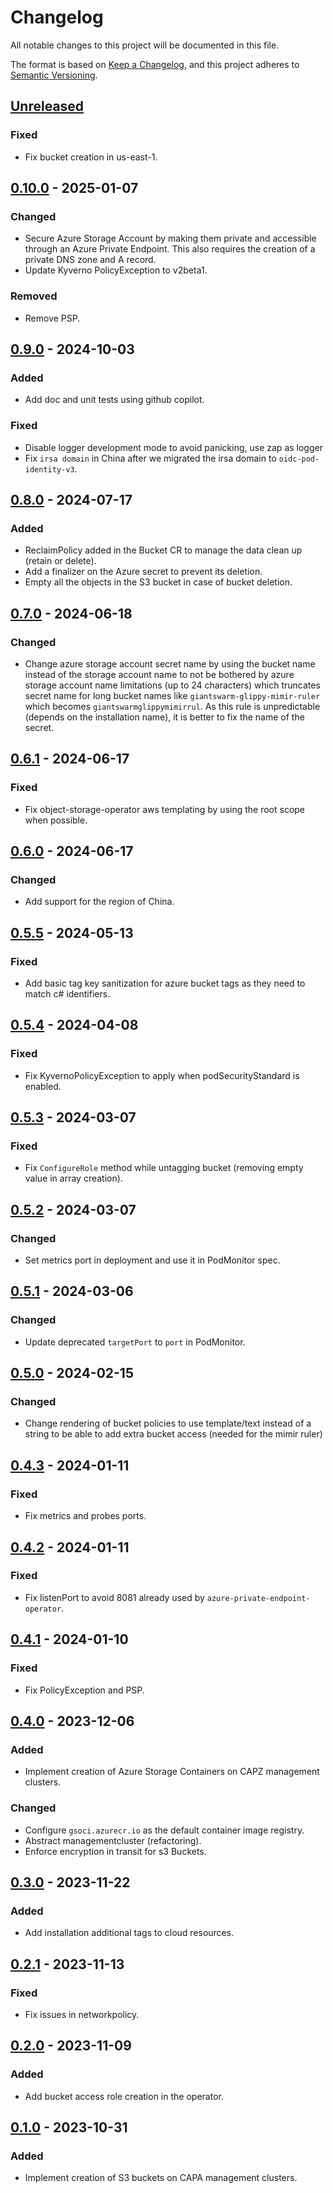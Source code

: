 # Changelog

All notable changes to this project will be documented in this file.

The format is based on [Keep a Changelog](https://keepachangelog.com/en/1.0.0/),
and this project adheres to [Semantic Versioning](https://semver.org/spec/v2.0.0.html).

## [Unreleased]

### Fixed

- Fix bucket creation in us-east-1.

## [0.10.0] - 2025-01-07

### Changed

- Secure Azure Storage Account by making them private and accessible through an Azure Private Endpoint. This also requires the creation of a private DNS zone and A record.
- Update Kyverno PolicyException to v2beta1.

### Removed

- Remove PSP.

## [0.9.0] - 2024-10-03

### Added

- Add doc and unit tests using github copilot.

### Fixed

- Disable logger development mode to avoid panicking, use zap as logger
- Fix `irsa domain` in China after we migrated the irsa domain to `oidc-pod-identity-v3`.

## [0.8.0] - 2024-07-17

### Added

- ReclaimPolicy added in the Bucket CR to manage the data clean up (retain or delete).
- Add a finalizer on the Azure secret to prevent its deletion.
- Empty all the objects in the S3 bucket in case of bucket deletion.

## [0.7.0] - 2024-06-18

### Changed

- Change azure storage account secret name by using the bucket name instead of the storage account name to not be bothered by azure storage account name limitations (up to 24 characters) which truncates secret name for long bucket names like `giantswarm-glippy-mimir-ruler` which becomes `giantswarmglippymimirrul`. As this rule is unpredictable (depends on the installation name), it is better to fix the name of the secret.

## [0.6.1] - 2024-06-17

### Fixed

- Fix object-storage-operator aws templating by using the root scope when possible.

## [0.6.0] - 2024-06-17

### Changed

- Add support for the region of China.

## [0.5.5] - 2024-05-13

### Fixed

- Add basic tag key sanitization for azure bucket tags as they need to match c# identifiers.

## [0.5.4] - 2024-04-08

### Fixed

- Fix KyvernoPolicyException to apply when podSecurityStandard is enabled.

## [0.5.3] - 2024-03-07

### Fixed

- Fix `ConfigureRole` method while untagging bucket (removing empty value in array creation).

## [0.5.2] - 2024-03-07

### Changed

- Set metrics port in deployment and use it in PodMonitor spec.

## [0.5.1] - 2024-03-06

### Changed

- Update deprecated `targetPort` to `port` in PodMonitor.

## [0.5.0] - 2024-02-15

### Changed

- Change rendering of bucket policies to use template/text instead of a string to be able to add extra bucket access (needed for the mimir ruler)

## [0.4.3] - 2024-01-11

### Fixed

- Fix metrics and probes ports.

## [0.4.2] - 2024-01-11

### Fixed

- Fix listenPort to avoid 8081 already used by `azure-private-endpoint-operator`.

## [0.4.1] - 2024-01-10

### Fixed

- Fix PolicyException and PSP.

## [0.4.0] - 2023-12-06

### Added

- Implement creation of Azure Storage Containers on CAPZ management clusters.

### Changed

- Configure `gsoci.azurecr.io` as the default container image registry.
- Abstract managementcluster (refactoring).
- Enforce encryption in transit for s3 Buckets.

## [0.3.0] - 2023-11-22

### Added

- Add installation additional tags to cloud resources.

## [0.2.1] - 2023-11-13

### Fixed

- Fix issues in networkpolicy.

## [0.2.0] - 2023-11-09

### Added

- Add bucket access role creation in the operator.

## [0.1.0] - 2023-10-31

### Added

- Implement creation of S3 buckets on CAPA management clusters.

[Unreleased]: https://github.com/giantswarm/object-storage-operator/compare/v0.10.0...HEAD
[0.10.0]: https://github.com/giantswarm/object-storage-operator/compare/v0.9.0...v0.10.0
[0.9.0]: https://github.com/giantswarm/object-storage-operator/compare/v0.8.0...v0.9.0
[0.8.0]: https://github.com/giantswarm/object-storage-operator/compare/v0.7.0...v0.8.0
[0.7.0]: https://github.com/giantswarm/object-storage-operator/compare/v0.6.1...v0.7.0
[0.6.1]: https://github.com/giantswarm/object-storage-operator/compare/v0.6.0...v0.6.1
[0.6.0]: https://github.com/giantswarm/object-storage-operator/compare/v0.5.5...v0.6.0
[0.5.5]: https://github.com/giantswarm/object-storage-operator/compare/v0.5.4...v0.5.5
[0.5.4]: https://github.com/giantswarm/object-storage-operator/compare/v0.5.3...v0.5.4
[0.5.3]: https://github.com/giantswarm/object-storage-operator/compare/v0.5.2...v0.5.3
[0.5.2]: https://github.com/giantswarm/object-storage-operator/compare/v0.5.1...v0.5.2
[0.5.1]: https://github.com/giantswarm/object-storage-operator/compare/v0.5.0...v0.5.1
[0.5.0]: https://github.com/giantswarm/object-storage-operator/compare/v0.4.3...v0.5.0
[0.4.3]: https://github.com/giantswarm/object-storage-operator/compare/v0.4.2...v0.4.3
[0.4.2]: https://github.com/giantswarm/object-storage-operator/compare/v0.4.1...v0.4.2
[0.4.1]: https://github.com/giantswarm/object-storage-operator/compare/v0.4.0...v0.4.1
[0.4.0]: https://github.com/giantswarm/object-storage-operator/compare/v0.3.0...v0.4.0
[0.3.0]: https://github.com/giantswarm/object-storage-operator/compare/v0.2.1...v0.3.0
[0.2.1]: https://github.com/giantswarm/object-storage-operator/compare/v0.2.0...v0.2.1
[0.2.0]: https://github.com/giantswarm/object-storage-operator/compare/v0.1.0...v0.2.0
[0.1.0]: https://github.com/giantswarm/object-storage-operator/releases/tag/v0.1.0
